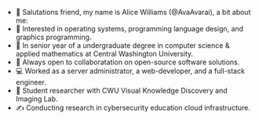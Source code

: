 - 👋 Salutations friend, my name is Alice Williams (@AvaAvarai), a bit about me:
- 👀 Interested in operating systems, programming language design, and graphics programming.
- 🌱 In senior year of a undergraduate degree in computer science & applied mathematics at Central Washington University.
- 💞️ Always open to collaboratation on open-source software solutions.
- :computer: Worked as a server administrator, a web-developer, and a full-stack engineer.
- :microscope: Student researcher with CWU Visual Knowledge Discovery and Imaging Lab.
- :writing_hand: Conducting research in cybersecurity education cloud infrastructure.
